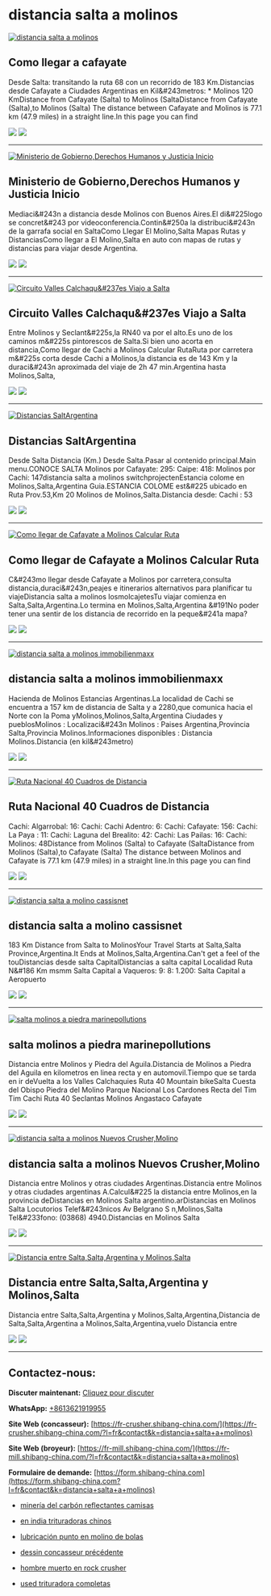 # distancia salta a molinos

<a href="https://swt.shibang-china.com/?l=fr&img&k=distancia+salta+a+molinos" target="_blank">![distancia salta a molinos](http://static.shibang-china.com/all-800x300/223.jpg)</a>

## Como llegar a cafayate
Desde Salta: transitando la ruta 68 con un recorrido de 183 Km.Distancias desde Cafayate a Ciudades Argentinas en Kil&#243metros: * Molinos 120 KmDistance from Cafayate (Salta) to Molinos (SaltaDistance from Cafayate (Salta),to Molinos (Salta) The distance between Cafayate and Molinos is 77.1 km (47.9 miles) in a straight line.In this page you can find


<a href="https://whatsapp.shibangsoft.com/WhatsApp.php" target="_blank" title="WhatsApp">![](http://static.shibang-china.com/icon/whatsapp.png)</a> <a href="https://swt.shibang-china.com/?l=fr&icon&k=distancia+salta+a+molinos" target="_blank">![](http://static.shibang-china.com/icon/chat-fr.png)</a>

---

<a href="https://swt.shibang-china.com/?l=fr&img&k=distancia+salta+a+molinos" target="_blank">![Ministerio de Gobierno,Derechos Humanos y Justicia Inicio](http://static.shibang-china.com/all-800x300/546.jpg)</a>

## Ministerio de Gobierno,Derechos Humanos y Justicia Inicio
Mediaci&#243n a distancia desde Molinos con Buenos Aires.El di&#225logo se concret&#243 por videoconferencia.Contin&#250a la distribuci&#243n de la garrafa social en SaltaComo Llegar El Molino,Salta Mapas Rutas y DistanciasComo llegar a El Molino,Salta en auto con mapas de rutas y distancias para viajar desde Argentina.


<a href="https://whatsapp.shibangsoft.com/WhatsApp.php" target="_blank" title="WhatsApp">![](http://static.shibang-china.com/icon/whatsapp.png)</a> <a href="https://swt.shibang-china.com/?l=fr&icon&k=distancia+salta+a+molinos" target="_blank">![](http://static.shibang-china.com/icon/chat-fr.png)</a>

---

<a href="https://swt.shibang-china.com/?l=fr&img&k=distancia+salta+a+molinos" target="_blank">![Circuito Valles Calchaqu&#237es Viajo a Salta](http://static.shibang-china.com/all-800x300/1243.jpg)</a>

## Circuito Valles Calchaqu&#237es Viajo a Salta
Entre Molinos y Seclant&#225s,la RN40 va por el alto.Es uno de los caminos m&#225s pintorescos de Salta.Si bien uno acorta en distancia,Como llegar de Cachi a Molinos Calcular RutaRuta por carretera m&#225s corta desde Cachi a Molinos,la distancia es de 143 Km y la duraci&#243n aproximada del viaje de 2h 47 min.Argentina hasta Molinos,Salta,


<a href="https://whatsapp.shibangsoft.com/WhatsApp.php" target="_blank" title="WhatsApp">![](http://static.shibang-china.com/icon/whatsapp.png)</a> <a href="https://swt.shibang-china.com/?l=fr&icon&k=distancia+salta+a+molinos" target="_blank">![](http://static.shibang-china.com/icon/chat-fr.png)</a>

---

<a href="https://swt.shibang-china.com/?l=fr&img&k=distancia+salta+a+molinos" target="_blank">![Distancias SaltArgentina](http://static.shibang-china.com/all-800x300/448.jpg)</a>

## Distancias SaltArgentina
Desde Salta Distancia (Km.) Desde Salta.Pasar al contenido principal.Main menu.CONOCE SALTA Molinos por Cafayate: 295: Caipe: 418: Molinos por Cachi: 147distancia salta a molinos switchprojectenEstancia colome en Molinos,Salta,Argentina Guia.ESTANCIA COLOME est&#225 ubicado en Ruta Prov.53,Km 20 Molinos de Molinos,Salta.Distancia desde: Cachi : 53


<a href="https://whatsapp.shibangsoft.com/WhatsApp.php" target="_blank" title="WhatsApp">![](http://static.shibang-china.com/icon/whatsapp.png)</a> <a href="https://swt.shibang-china.com/?l=fr&icon&k=distancia+salta+a+molinos" target="_blank">![](http://static.shibang-china.com/icon/chat-fr.png)</a>

---

<a href="https://swt.shibang-china.com/?l=fr&img&k=distancia+salta+a+molinos" target="_blank">![Como llegar de Cafayate a Molinos Calcular Ruta](http://static.shibang-china.com/all-800x300/270.jpg)</a>

## Como llegar de Cafayate a Molinos Calcular Ruta
C&#243mo llegar desde Cafayate a Molinos por carretera,consulta distancia,duraci&#243n,peajes e itinerarios alternativos para planificar tu viajeDistancia salta a molinos losmolcajetesTu viajar comienza en Salta,Salta,Argentina.Lo termina en Molinos,Salta,Argentina &#191No poder tener una sentir de los distancia de recorrido en la peque&#241a mapa?


<a href="https://whatsapp.shibangsoft.com/WhatsApp.php" target="_blank" title="WhatsApp">![](http://static.shibang-china.com/icon/whatsapp.png)</a> <a href="https://swt.shibang-china.com/?l=fr&icon&k=distancia+salta+a+molinos" target="_blank">![](http://static.shibang-china.com/icon/chat-fr.png)</a>

---

<a href="https://swt.shibang-china.com/?l=fr&img&k=distancia+salta+a+molinos" target="_blank">![distancia salta a molinos immobilienmaxx](http://static.shibang-china.com/all-800x300/631.jpg)</a>

## distancia salta a molinos immobilienmaxx
Hacienda de Molinos Estancias Argentinas.La localidad de Cachi se encuentra a 157 km de distancia de Salta y a 2280,que comunica hacia el Norte con la Poma yMolinos,Molinos,Salta,Argentina Ciudades y pueblosMolinos : Localizaci&#243n Molinos : Paises Argentina,Provincia Salta,Provincia Molinos.Informaciones disponibles : Distancia Molinos.Distancia (en kil&#243metro)


<a href="https://whatsapp.shibangsoft.com/WhatsApp.php" target="_blank" title="WhatsApp">![](http://static.shibang-china.com/icon/whatsapp.png)</a> <a href="https://swt.shibang-china.com/?l=fr&icon&k=distancia+salta+a+molinos" target="_blank">![](http://static.shibang-china.com/icon/chat-fr.png)</a>

---

<a href="https://swt.shibang-china.com/?l=fr&img&k=distancia+salta+a+molinos" target="_blank">![Ruta Nacional 40 Cuadros de Distancia](http://static.shibang-china.com/all-800x300/472.jpg)</a>

## Ruta Nacional 40 Cuadros de Distancia
Cachi: Algarrobal: 16: Cachi: Cachi Adentro: 6: Cachi: Cafayate: 156: Cachi: La Paya : 11: Cachi: Laguna del Brealito: 42: Cachi: Las Pailas: 16: Cachi: Molinos: 48Distance from Molinos (Salta) to Cafayate (SaltaDistance from Molinos (Salta),to Cafayate (Salta) The distance between Molinos and Cafayate is 77.1 km (47.9 miles) in a straight line.In this page you can find


<a href="https://whatsapp.shibangsoft.com/WhatsApp.php" target="_blank" title="WhatsApp">![](http://static.shibang-china.com/icon/whatsapp.png)</a> <a href="https://swt.shibang-china.com/?l=fr&icon&k=distancia+salta+a+molinos" target="_blank">![](http://static.shibang-china.com/icon/chat-fr.png)</a>

---

<a href="https://swt.shibang-china.com/?l=fr&img&k=distancia+salta+a+molinos" target="_blank">![distancia salta a molino cassisnet](http://static.shibang-china.com/all-800x300/129.jpg)</a>

## distancia salta a molino cassisnet
183 Km Distance from Salta to MolinosYour Travel Starts at Salta,Salta Province,Argentina.It Ends at Molinos,Salta,Argentina.Can't get a feel of the touDistancias desde salta CapitalDistancias a salta capital Localidad Ruta N&#186 Km msmm Salta Capital a Vaqueros: 9: 8: 1.200: Salta Capital a Aeropuerto


<a href="https://whatsapp.shibangsoft.com/WhatsApp.php" target="_blank" title="WhatsApp">![](http://static.shibang-china.com/icon/whatsapp.png)</a> <a href="https://swt.shibang-china.com/?l=fr&icon&k=distancia+salta+a+molinos" target="_blank">![](http://static.shibang-china.com/icon/chat-fr.png)</a>

---

<a href="https://swt.shibang-china.com/?l=fr&img&k=distancia+salta+a+molinos" target="_blank">![salta molinos a piedra marinepollutions](http://static.shibang-china.com/all-800x300/657.jpg)</a>

## salta molinos a piedra marinepollutions
Distancia entre Molinos y Piedra del Aguila.Distancia de Molinos a Piedra del Aguila en kilometros en linea recta y en automovil.Tiempo que se tarda en ir deVuelta a los Valles Calchaquies Ruta 40 Mountain bikeSalta Cuesta del Obispo Piedra del Molino Parque Nacional Los Cardones Recta del Tim Tim Cachi Ruta 40 Seclantas Molinos Angastaco Cafayate


<a href="https://whatsapp.shibangsoft.com/WhatsApp.php" target="_blank" title="WhatsApp">![](http://static.shibang-china.com/icon/whatsapp.png)</a> <a href="https://swt.shibang-china.com/?l=fr&icon&k=distancia+salta+a+molinos" target="_blank">![](http://static.shibang-china.com/icon/chat-fr.png)</a>

---

<a href="https://swt.shibang-china.com/?l=fr&img&k=distancia+salta+a+molinos" target="_blank">![distancia salta a molinos Nuevos Crusher,Molino](http://static.shibang-china.com/all-800x300/1338.jpg)</a>

## distancia salta a molinos Nuevos Crusher,Molino
Distancia entre Molinos y otras ciudades Argentinas.Distancia entre Molinos y otras ciudades argentinas A.Calcul&#225 la distancia entre Molinos,en la provincia deDistancias en Molinos Salta argentino.arDistancias en Molinos Salta Locutorios Telef&#243nicos Av Belgrano S n,Molinos,Salta Tel&#233fono: (03868) 4940.Distancias en Molinos Salta


<a href="https://whatsapp.shibangsoft.com/WhatsApp.php" target="_blank" title="WhatsApp">![](http://static.shibang-china.com/icon/whatsapp.png)</a> <a href="https://swt.shibang-china.com/?l=fr&icon&k=distancia+salta+a+molinos" target="_blank">![](http://static.shibang-china.com/icon/chat-fr.png)</a>

---

<a href="https://swt.shibang-china.com/?l=fr&img&k=distancia+salta+a+molinos" target="_blank">![Distancia entre ﻿Salta,Salta,Argentina y Molinos,Salta](http://static.shibang-china.com/all-800x300/328.jpg)</a>

## Distancia entre ﻿Salta,Salta,Argentina y Molinos,Salta
Distancia entre ﻿Salta,Salta,Argentina y Molinos,Salta,Argentina,Distancia de ﻿Salta,Salta,Argentina a Molinos,Salta,Argentina,vuelo Distancia entre

<a href="https://whatsapp.shibangsoft.com/WhatsApp.php" target="_blank" title="WhatsApp">![](http://static.shibang-china.com/icon/whatsapp.png)</a> <a href="https://swt.shibang-china.com/?l=fr&icon&k=distancia+salta+a+molinos" target="_blank">![](http://static.shibang-china.com/icon/chat-fr.png)</a>

---
## Contactez-nous:

**Discuter maintenant:** [Cliquez pour discuter](https://swt.shibang-china.com?l=fr&contact&k=distancia+salta+a+molinos)

**WhatsApp:**  [+8613621919955](https://whatsapp.shibangsoft.com/WhatsApp.php)

**Site Web (concasseur):** [https://fr-crusher.shibang-china.com/](https://fr-crusher.shibang-china.com/?l=fr&contact&k=distancia+salta+a+molinos)

**Site Web (broyeur):** [https://fr-mill.shibang-china.com/](https://fr-mill.shibang-china.com/?l=fr&contact&k=distancia+salta+a+molinos)

**Formulaire de demande:** [https://form.shibang-china.com](https://form.shibang-china.com?l=fr&contact&k=distancia+salta+a+molinos)

* [minería del carbón reflectantes camisas](../63/miner%C3%ADa%20del%20carb%C3%B3n%20reflectantes%20camisas.md)

* [en india trituradoras chinos](../63/en%20india%20trituradoras%20chinos.md)

* [lubricación punto en molino de bolas](../64/lubricaci%C3%B3n%20punto%20en%20molino%20de%20bolas.md)

* [dessin concasseur précédente](../61/dessin%20concasseur%20pr%C3%A9c%C3%A9dente.md)

* [hombre muerto en rock crusher](../64/hombre%20muerto%20en%20rock%20crusher.md)

* [used trituradora completas](../62/used%20trituradora%20completas.md)